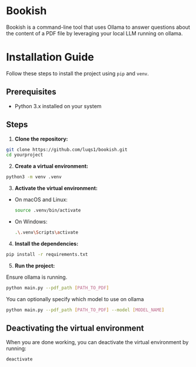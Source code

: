 # Bookish

Bookish is a command-line tool that uses Ollama to answer questions about the content of a PDF file by leveraging your local LLM running on ollama.

# Installation Guide

Follow these steps to install the project using `pip` and `venv`.

## Prerequisites

- Python 3.x installed on your system

## Steps

1. **Clone the repository:**

  ```bash
  git clone https://github.com/luqs1/bookish.git
  cd yourproject
  ```

2. **Create a virtual environment:**

  ```bash
  python3 -m venv .venv
  ```

3. **Activate the virtual environment:**

  - On macOS and Linux:

    ```bash
    source .venv/bin/activate
    ```

  - On Windows:

    ```bash
    .\.venv\Scripts\activate
    ```

4. **Install the dependencies:**

  ```bash
  pip install -r requirements.txt
  ```

5. **Run the project:**

Ensure ollama is running.

  ```bash
  python main.py --pdf_path [PATH_TO_PDF]
  ```

You can optionally specify which model to use on ollama

  ```bash
  python main.py --pdf_path [PATH_TO_PDF] --model [MODEL_NAME]
  ```

## Deactivating the virtual environment

When you are done working, you can deactivate the virtual environment by running:

```bash
deactivate
```
